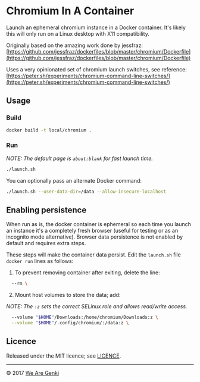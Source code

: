 # Chromium In A Container

Launch an ephemeral chromium instance in a Docker container. It's likely this will only run on a Linux desktop with X11 compatibility.

Originally based on the amazing work done by jessfraz:
[https://github.com/jessfraz/dockerfiles/blob/master/chromium/Dockerfile](https://github.com/jessfraz/dockerfiles/blob/master/chromium/Dockerfile)

Uses a very opinionated set of chromium launch switches, see reference:
[https://peter.sh/experiments/chromium-command-line-switches/](https://peter.sh/experiments/chromium-command-line-switches/)

## Usage

### Build

```bash
docker build -t local/chromium .
```

### Run

_NOTE: The default page is `about:blank` for fast launch time._

```bash
./launch.sh
```

You can optionally pass an alternate Docker command:

```bash
./launch.sh --user-data-dir=/data --allow-insecure-localhost
```

## Enabling persistence

When run as is, the docker container is ephemeral so each time you launch an instance it's a completely fresh browser (useful for testing or as an incognito mode alternative). Browser data persistence is not enabled by default and requires extra steps.

These steps will make the container data persist. Edit the `launch.sh` file `docker run` lines as follows:

1. To prevent removing container after exiting, delete the line:

```bash
  --rm \
```

2. Mount host volumes to store the data; add:

_NOTE: The `:z` sets the correct SELinux role and allows read/write access._

```bash
  --volume "$HOME"/Downloads:/home/chromium/Downloads:z \
  --volume "$HOME"/.config/chromium/:/data:z \
```

## Licence

Released under the MIT licence; see [LICENCE](https://github.com/MaxMilton/docker-chromium/blob/master/LICENCE).

-----

© 2017 [We Are Genki](https://wearegenki.com)
